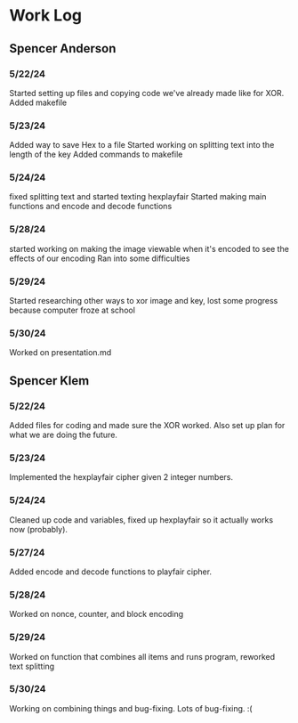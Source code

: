 # Work Log

## Spencer Anderson

### 5/22/24

Started setting up files and copying code we've already made like for XOR.
Added makefile

### 5/23/24

Added way to save Hex to a file
Started working on splitting text into the length of the key
Added commands to makefile

### 5/24/24

fixed splitting text and started texting hexplayfair
Started making main functions and encode and decode functions

### 5/28/24

started working on making the image viewable when it's encoded to see the effects of our encoding
Ran into some difficulties

### 5/29/24

Started researching other ways to xor image and key, lost some progress because computer froze at school

### 5/30/24

Worked on presentation.md


## Spencer Klem

### 5/22/24
Added files for coding and made sure the XOR worked. Also set up plan for what we are doing the future.


### 5/23/24
Implemented the hexplayfair cipher given 2 integer numbers.

### 5/24/24
Cleaned up code and variables, fixed up hexplayfair so it actually works now (probably).

### 5/27/24
Added encode and decode functions to playfair cipher.

### 5/28/24
Worked on nonce, counter, and block encoding

### 5/29/24
Worked on function that combines all items and runs program, reworked text splitting

### 5/30/24
Working on combining things and bug-fixing. Lots of bug-fixing. :(